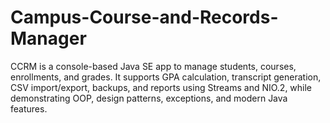 # Campus-Course-and-Records-Manager
CCRM is a console-based Java SE app to manage students, courses, enrollments, and grades. It supports GPA calculation, transcript generation, CSV import/export, backups, and reports using Streams and NIO.2, while demonstrating OOP, design patterns, exceptions, and modern Java features.
